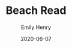 ---
title: "Beach Read"
book: beach-read
author: Emily Henry
kindle: false
date: 2020-06-07
pub: 2020
tags: posts
genres: contemporary romance
review: Rival authors challenge each other to try the other's genre to get past writer's block. Angst and love ensue.
goodreads: https://www.goodreads.com/book/show/52867387-beach-read
bookshop: https://bookshop.org/books/beach-read/9781984806734
---